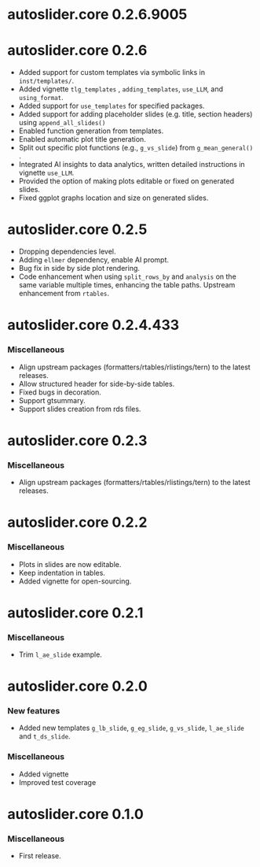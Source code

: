 # autoslider.core 0.2.6.9005

# autoslider.core 0.2.6

 * Added support for custom templates via symbolic links in `inst/templates/`.
 * Added vignette `tlg_templates` , `adding_templates`, `use_LLM`, and `using_format`.
 * Added support for `use_templates` for specified packages.
 * Added support for adding placeholder slides (e.g. title, section headers) using `append_all_slides()`
 * Enabled function generation from templates.
 * Enabled automatic plot title generation.
 * Split out specific plot functions (e.g., `g_vs_slide`) from `g_mean_general() `.
 * Integrated AI insights to data analytics, written detailed instructions in vignette `use_LLM`.
 * Provided the option of making plots editable or fixed on generated slides.
 * Fixed ggplot graphs location and size on generated slides.
 
 
 
# autoslider.core 0.2.5

 * Dropping dependencies level.
 * Adding `ellmer` dependency, enable AI prompt.
 * Bug fix in side by side plot rendering.
 * Code enhancement when using `split_rows_by` and `analysis` on the same variable multiple times, enhancing the table paths. Upstream enhancement from `rtables`.

# autoslider.core 0.2.4.433

### Miscellaneous

 * Align upstream packages (formatters/rtables/rlistings/tern) to the latest releases. 
 * Allow structured header for side-by-side tables.
 * Fixed bugs in decoration. 
 * Support gtsummary.
 * Support slides creation from rds files.

# autoslider.core 0.2.3

### Miscellaneous

 * Align upstream packages (formatters/rtables/rlistings/tern) to the latest releases. 

# autoslider.core 0.2.2

### Miscellaneous
 
 * Plots in slides are now editable.
 * Keep indentation in tables.
 * Added vignette for open-sourcing.

# autoslider.core 0.2.1

### Miscellaneous

 * Trim `l_ae_slide` example.

# autoslider.core 0.2.0

### New features
 
 * Added new templates `g_lb_slide`, `g_eg_slide`, `g_vs_slide`, `l_ae_slide` and `t_ds_slide`.

### Miscellaneous
 
 * Added vignette
 * Improved test coverage

# autoslider.core 0.1.0

### Miscellaneous
 * First release.
